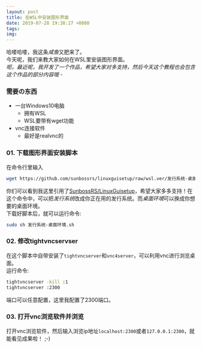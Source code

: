 ```yaml
---
layout: post
title: 在WSL中安装图形界面
date: 2019-07-28 19:38:27 +0800
tags: 
img: 
---
```

哈喽哈喽，我这条*咸鱼*又肥来了。  
今天呢，我们来教大家如何在WSL里安装图形界面。  
*呃，最近呢，我开发了一个作品，希望大家对多支持，然后今天这个教程也会包含这个作品的部分内容哦 -*

### 需要の东西
- 一台Windows10电脑
  - 拥有WSL
  - WSL要带有wget功能
- vnc连接软件
  - 最好是realvnc的

### 01. 下载图形界面安装脚本
在命令行里输入
```bash
wget https://github.com/sunbossrs/linuxguisetup/raw/wsl.ver/发行系统-桌面环境.sh
```
你们可以看到我这里引用了[SunbossRS/LinuxGuisetup](https://github.com/sunbossrs/linuxguisetup)，希望大家多多支持！在这个命令中，可以把*发行系统*改成你正在用的发行系统。而*桌面环境*可以换成你想要的桌面环境。  
下载好脚本后，就可以运行命令:
```bash
sudo sh 发行系统-桌面环境.sh
```

### 02. 修改tightvncservser
在这个脚本中自带安装了`tightvncserver`和`vnc4server`，可以利用vnc进行浏览桌面。  
运行命令:
```bash
tightvncserver -kill :1
tightvncserver :2300
```
端口可以任意配置，这里我配置了2300端口。  

### 03. 打开vnc浏览软件并浏览
打开vnc浏览软件，然后输入浏览ip地址`localhost:2300`或者`127.0.0.1:2300`，就能看见成果啦！  ;-)
